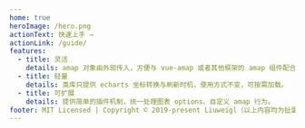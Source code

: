 ```yaml
---
home: true
heroImage: /hero.png
actionText: 快速上手 →
actionLink: /guide/
features:
  - title: 灵活
    details: amap 对象由外部传入，方便与 vue-amap 或者其他框架的 amap 组件配合使用。
  - title: 轻量
    details: 类库只提供 echarts 坐标转换与刷新时机，使用方式不变，可按需加载。
  - title: 可扩展
    details: 提供简单的插件机制，统一处理图表 options、自定义 amap 行为。
footer: MIT Licensed | Copyright © 2019-present Liuweigl（以上内容均为扯蛋）
---
```


